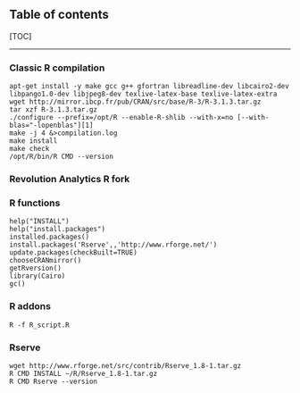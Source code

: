 ## Table of contents

[TOC]

****************************************

### Classic R compilation
    apt-get install -y make gcc g++ gfortran libreadline-dev libcairo2-dev libpango1.0-dev libjpeg8-dev texlive-latex-base texlive-latex-extra
    wget http://mirror.ibcp.fr/pub/CRAN/src/base/R-3/R-3.1.3.tar.gz
    tar xzf R-3.1.3.tar.gz
    ./configure --prefix=/opt/R --enable-R-shlib --with-x=no [--with-blas="-lopenblas"][1] 
    make -j 4 &>compilation.log
    make install
    make check
    /opt/R/bin/R CMD --version
    
[1]:http://www.openblas.net/

### Revolution Analytics R fork

### R functions
    help("INSTALL")
    help("install.packages")
    installed.packages()
    install.packages('Rserve',,'http://www.rforge.net/')
    update.packages(checkBuilt=TRUE)
    chooseCRANmirror()
    getRversion()
    library(Cairo)
    gc()

### R addons
    R -f R_script.R

### Rserve
    wget http://www.rforge.net/src/contrib/Rserve_1.8-1.tar.gz
    R CMD INSTALL ~/R/Rserve_1.8-1.tar.gz
    R CMD Rserve --version